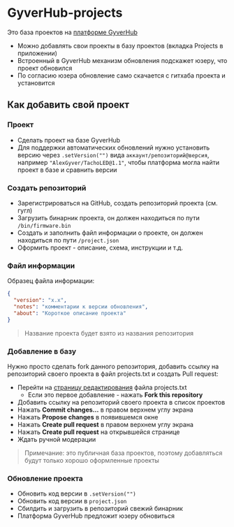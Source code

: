 # GyverHub-projects
Это база проектов на [платформе GyverHub](https://github.com/GyverLibs/GyverHub)
- Можно добавлять свои проекты в базу проектов (вкладка Projects в приложении)
- Встроенный в GyverHub механизм обновления подскажет юзеру, что проект обновился
- По согласию юзера обновление само скачается с гитхаба проекта и установится

## Как добавить свой проект
### Проект
- Сделать проект на базе GyverHub
- Для поддержки автоматических обновлений нужно установить версию через `.setVersion("")` вида `аккаунт/репозиторий@версия`, например `"AlexGyver/TachoLED@1.1"`, чтобы платформа могла найти проект в базе и сравнить версии

### Создать репозиторий
- Зарегистрироваться на GitHub, создать репозиторий проекта (см. гугл)
- Загрузить бинарник проекта, он должен находиться по пути `/bin/firmware.bin`
- Создать и заполнить файл информации о проекте, он должен находиться по пути `/project.json`
- Оформить проект - описание, схема, инструкции и т.д.

### Файл информации
Образец файла информации:
```json
{
  "version": "x.x",
  "notes": "комментарии к версии обновления",
  "about": "Короткое описание проекта"
}
```
> Название проекта будет взято из названия репозитория

### Добавление в базу
Нужно просто сделать fork данного репозитория, добавить ссылку на репозиторий своего проекта в файл projects.txt и создать Pull request:
- Перейти на [страницу редактирования](https://github.com/GyverLibs/GyverHub-projects/edit/main/projects.txt) файла projects.txt
    - Если это первое добавление - нажать **Fork this repository**
- Добавить ссылку на репозиторий своего проекта в список проектов
- Нажать **Commit changes...** в правом верхнем углу экрана
- Нажать **Propose changes** в появившемся окне
- Нажать **Create pull request** в правом верхнем углу экрана
- Нажать **Create pull request** на открывшейся странице
- Ждать ручной модерации

> Примечание: это публичная база проектов, поэтому добавляться будут только хорошо оформленные проекты

### Обновление проекта
- Обновить код версии в `.setVersion("")`
- Обновить код версии в `project.json`
- Сбилдить и загрузить в репозиторий свежий бинарник
- Платформа GyverHub предложит юзеру обновиться
